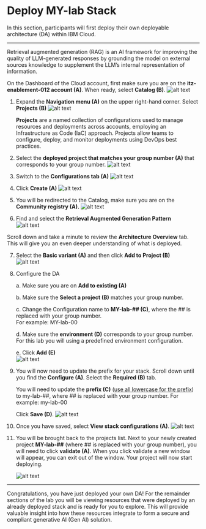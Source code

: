 # Deploy MY-lab Stack 

In this section, participants will first deploy their own deployable architecture (DA) within IBM Cloud.
______

Retrieval augmented generation (RAG) is an AI framework for improving the quality of LLM-generated responses by grounding the model on external sources knowledge to supplement the LLM’s internal representation of information.

On the Dashboard of the Cloud account, first make sure you are on the **itz-enablement-012 account (A)**. When ready, select **Catalog (B)**.
    ![alt text](../images/0.0.0.png)

1. Expand the **Navigation menu (A)** on the upper right-hand corner. Select **Projects (B)**
![alt text](../images/0.1.1-n.png)

     **Projects** are a named collection of configurations used to manage resources and deployments across accounts, employing an Infrastructure as Code (IaC) approach. Projects allow teams to configure, deploy, and monitor deployments using DevOps best practices.


2. Select the **deployed project that matches your group number (A)** that corresponds to your group number.
![alt text](../images/0.1.2-n.png)

3. Switch to the **Configurations tab (A)**
![alt text](../images/0.1.3-n.png)

4. Click **Create (A)**
![alt text](../images/0.1.4-n.png)

5. You will be redirected to the Catalog, make sure you are on the **Community registry (A).**
![alt text](../images/0.1.5-n.png)

6. Find and select the **Retrieval Augmented Generation Pattern** <br>
![alt text](../images/tile.png)

Scroll down and take a minute to review the **Architecture Overview** tab. This will give you an even deeper understanding of what is deployed.

7. Select the **Basic variant (A)** and then click **Add to Project (B)** <br>
![alt text](../images/0.1.7-n.png)

8. Configure the DA <br>

    a. Make sure you are on **Add to existing (A)** <br>

    b. Make sure the **Select a project (B)** matches your group number.

    c. Change the Configuration name to **MY-lab-## (C)**, where the ## is replaced with your group number. <br> 
    For example: MY-lab-00
  
    d. Make sure the **environment (D)** corresponds to your group number. For this lab you will using a predefined environment configuration. 
    
    e. Click **Add (E)** <br>
![alt text](../images/0.1.8-n.png)

9. You will now need to update the prefix for your stack. Scroll down until you find the **Configure (A)**. Select the **Required (B)** tab.  
    
    You will need to update the **prefix (C)** (<ins>use all lowercase for the prefix</ins>) to my-lab-##, where ## is replaced with your group number. For example: my-lab-00

    Click **Save (D)**.
![alt text](../images/0.1.9-n.png)

10. Once you have saved, select **View stack configurations (A)**. 
![alt text](../images/0.1.10-n.png)

11. You will be brought back to the projects list. Next to your newly created project **MY-lab-##** (where ## is replaced with your group number), you will need to click **validate (A)**. When you click validate a new window will appear, you can exit out of the window. Your project will now start deploying. 

    ![alt text](../images/0.1.11-n.png)
___

Congratulations, you have just deployed your own DA! For the remainder sections of the lab you will be viewing resources that were deployed by an already deployed stack and is ready for you to explore. This will provide valuable insight into how these resources integrate to form a secure and compliant generative AI (Gen AI) solution.